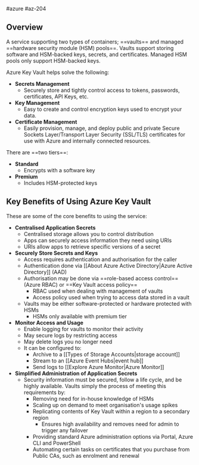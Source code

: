 #azure #az-204 

## Overview
A service supporting two types of containers; ==vaults== and managed ==hardware security module (HSM) pools==.
Vaults support storing software and HSM-backed keys, secrets, and certificates.
Managed HSM pools only support HSM-backed keys.

Azure Key Vault helps solve the following:
- __Secrets Management__
	- Securely store and tightly control access to tokens, passwords, certificates, API Keys, etc.
- __Key Management__
	- Easy to create and control encryption keys used to encrypt your data.
- __Certificate Management__
	- Easily provision, manage, and deploy public and private Secure Sockets Layer/Transport Layer Security (SSL/TLS) certificates for use with Azure and internally connected resources.

There are ==two tiers==:
- __Standard__
	- Encrypts with a software key
- __Premium__
	- Includes HSM-protected keys

## Key Benefits of Using Azure Key Vault
These are some of the core benefits to using the service:
- __Centralised Application Secrets__
	- Centralised storage allows you to control distribution
	- Apps can securely access information they need using URIs
	- URIs allow apps to retrieve specific versions of a secret
- __Securely Store Secrets and Keys__
	- Access requires authentication and authorisation for the caller
	- Authentication done via [[About Azure Active Directory|Azure Active Directory]] (AAD)
	- Authorisation may be done via ==role-based access control== (Azure RBAC) or ==Key Vault access policy==
		- RBAC used when dealing with management of vaults
		- Access policy used when trying to access data stored in a vault
	- Vaults may be either software-protected or hardware protected with HSMs
		- HSMs only available with premium tier
- __Monitor Access and Usage__
	- Enable logging for vaults to monitor their activity
	- May secure logs by restricting access
	- May delete logs you no longer need
	- It can be configured to:
		- Archive to a [[Types of Storage Accounts|storage account]]
		- Stream to an [[Azure Event Hubs|event hub]]
		- Send logs to [[Explore Azure Monitor|Azure Monitor]]
- __Simplified Administration of Application Secrets__
	- Security information must be secured, follow a life cycle, and be highly available. Vaults simply the process of meeting this requirements by:
		- Removing need for in-house knowledge of HSMs
		- Scaling up on demand to meet organisation's usage spikes
		- Replicating contents of Key Vault within a region to a secondary region
			- Ensures high availability and removes need for admin to trigger any failover
		- Providing standard Azure administration options via Portal, Azure CLI and PowerShell
		- Automating certain tasks on certificates that you purchase from Public CAs, such as enrolment and renewal